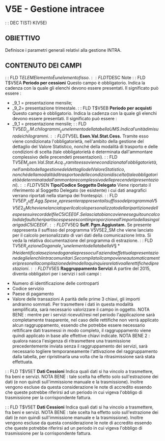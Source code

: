 # V5E - Gestione intracee
 :  : DEC T(ST) K(V5E)
## OBIETTIVO
Definisce i parametri generali relativi alla gestione INTRA.
## CONTENUTO DEI CAMPI
 :  : FLD T$ELEM Elemento
È un elemento fisso.
 :  : FLD T$DESC Note
 :  : FLD T$V5EA __Periodo per cessioni__
Questo campo è obbligatorio. Indica la cadenza con la quale gli elenchi devono essere presentati. Il significato può essere : 
- _9_1 = presentazione mensile;
- _9_2= presentazione trimestale.
 :  : FLD T$V5EB __Periodo per acquisti__
Questo campo è obbligatorio. Indica la cadenza con la quale gli elenchi devono essere presentati. Il significato può essere : 
- _9_1 = presentazione mensile;
 :  : FLD T$V5ED __U.M. chilogrammi__
È un elemento della tabella UMS. Indica l'unità di misura dei chilogrammi.
 :  : FLD T$V5EL __Esen.Val.Stat.Cess.__
Tramite esso viene condizionata l'obbligatorietà, nell'ambito della gestione del dettaglio del Valore Statistico, nonché della modalità di trasporto e delle condizioni di scelta (tale obbligatorietà è determinata dall'ammontare complessivo delle precendeti presentazioni).
 :  : FLD T$V5EM __Esen.Val.Stat.Acq.__
Tramite esso viene condizionata l'obbligatorietà, nell'ambito della gestione del dettaglio del Valore Statistico, nonché della modalità di trasporto e delle condizioni di scelta (tale obbligatorietà è determinata dall'ammontare complessivo delle precendeti presentazioni).
 :  : FLD T$V5EN __Tipo/Codice Soggetto Delegato__
Viene riportato il riferimento al Soggetto Delegato (se esistente) i cui dati anagrafici verrano riportati nella stampa dei frontespizi.
 :  : FLD T$V5EP __Suff. Agg. Spese__
Se presente rappresenta il suffisso del programma V5V5E2_SM che viene lanciato per il calcolo personalizzato della ripartizione delle spese sui record del file C5ICEE0F. Se lasciato bianco viene eseguito un calcolo di default che ripartisce spese e sconti in proporzione all'importo della singola riga di C5ICEE0F.
 :  : FLD T$V5EQ __Suff. Pgm.Aggiustam.__
Se presente rappresenta il suffisso del programma V5V5E2_SM che viene lanciato per il calcolo personalizzato di vari dati della comunicazione Intra. Si veda la relativa documentazione del programma di estrazione.
 :  : FLD T$V5ER __Sezione Doganale__
E' un elemento della tabella V§*IH e identifica la sezione doganale presso cui l'azienda effettua la presentazione degli elenchi intracomunitari. Se compilato il campo viene automaticamente ripreso nella compilazione del modello quinquies relativo alle rettifiche di prestazioni.
 :  : FLD T$V5ES __Raggruppamento Servizi__
A partire del 2015, diventa obbligatori per i servizi i soli campi : 
* Numero di identificazione delle controparti
* Codice servizio
* Paese di pagamento
* Valore delle transazioni
A parità delle prime 3 chiavi, gli importi andranno sommati. Per trasmettere i dati in questa modalità semplificata, sarà necessario valorizzare il campo in oggetto.
NOTA BENE :  mentre per i servizi ricevuti/resi nel periodo l'applicazione sarà completamente trasparente, nel caso delle rettifiche non verrà applicato alcun raggruppamento, essendo che potrebbe essere necessario rettificare dati trasmessi in modo completo, il raggruppamento viene quindi applicato in base alle effettive chiavi indicate.
NOTA BENE 2 :  qualora nasca l'esigenza di ritrasmettere una trasmissione precedentemente inviata senza il raggruppamento dei servizi, sarà necessario togliere temporaneamente l'attivazione del raggruppamento dalla tabella, per ripristinarla una volta che la ritrasimissione sarà stata effettuata.

 :  : FLD T$V5ET __Dati Cessioni__
Indica quali dati si ha vincolo a trasmettere, fra beni e servizi.
NOTA BENE :  tale scelta ha effetto solo sull'estrazione dei dati (e non quindi sull'immissione manuale e la trasmissione). Inoltre vengono escluse da questa considerazione le note di accredito essendo che queste potrebbe riferirsi ad un periodo in cui vigeva l'obbligo di trasmissione per la corrispondente fattura.

 :  : FLD T$V5ET __Dati Cessioni__
Indica quali dati si ha vincolo a trasmettere, fra beni e servizi.
NOTA BENE :  tale scelta ha effetto solo sull'estrazione dei dati (e non quindi sull'immissione manuale e la trasmissione). Inoltre vengono escluse da questa considerazione le note di accredito essendo che queste potrebbe riferirsi ad un periodo in cui vigeva l'obbligo di trasmissione per la corrispondente fattura.


